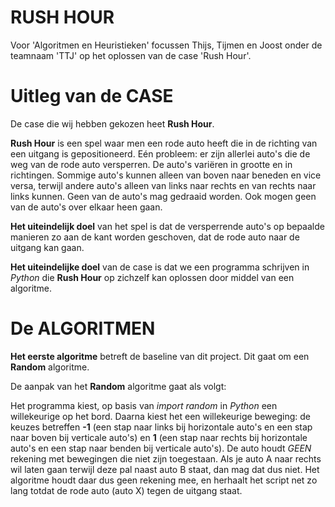 # RUSH HOUR

Voor 'Algoritmen en Heuristieken' focussen Thijs, Tijmen en Joost onder de teamnaam 'TTJ' op het oplossen van de case 'Rush Hour'.

# Uitleg van de CASE

De case die wij hebben gekozen heet **Rush Hour**.

**Rush Hour** is een spel waar men een rode auto heeft die in de richting van een uitgang is gepositioneerd. Eén probleem: er zijn allerlei auto's die de weg van de rode auto versperren. De auto's variëren in grootte en in richtingen. Sommige auto's kunnen alleen van boven naar beneden en vice versa, terwijl andere auto's alleen van links naar rechts en van rechts naar links kunnen. Geen van de auto's mag gedraaid worden. Ook mogen geen van de auto's over elkaar heen gaan.

**Het uiteindelijk doel** van het spel is dat de versperrende auto's op bepaalde manieren zo aan de kant worden geschoven, dat de rode auto naar de uitgang kan gaan.

**Het uiteindelijke doel** van de case is dat we een programma schrijven in *Python* die **Rush Hour** op zichzelf kan oplossen door middel van een algoritme.

# De ALGORITMEN

**Het eerste algoritme** betreft de baseline van dit project. Dit gaat om een **Random** algoritme.

De aanpak van het **Random** algoritme gaat als volgt:

Het programma kiest, op basis van *import random* in *Python* een willekeurige op het bord. Daarna kiest het een willekeurige beweging: de keuzes betreffen **-1** (een stap naar links bij horizontale auto's en een stap naar boven bij verticale auto's) en **1** (een stap naar rechts bij horizontale auto's en een stap naar benden bij verticale auto's). De auto houdt *GEEN* rekening met bewegingen die niet zijn toegestaan. Als je auto A naar rechts wil laten gaan terwijl deze pal naast auto B staat, dan mag dat dus niet. Het algoritme houdt daar dus geen rekening mee, en herhaalt het script net zo lang totdat de rode auto (auto X) tegen de uitgang staat.
